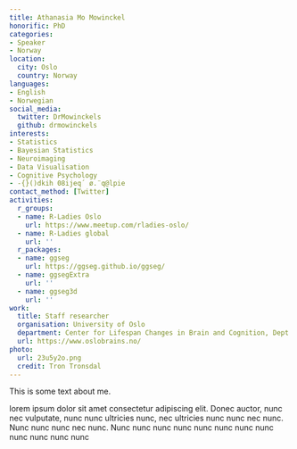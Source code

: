 ```yaml
---
title: Athanasia Mo Mowinckel
honorific: PhD
categories:
- Speaker
- Norway
location:
  city: Oslo
  country: Norway
languages:
- English
- Norwegian
social_media:
  twitter: DrMowinckels
  github: drmowinckels
interests:
- Statistics
- Bayesian Statistics
- Neuroimaging
- Data Visualisation
- Cognitive Psychology
- -{}()dkih 08ijeq´ ø.¨q@lpie
contact_method: [Twitter]
activities:
  r_groups:
  - name: R-Ladies Oslo
    url: https://www.meetup.com/rladies-oslo/
  - name: R-Ladies global
    url: ''
  r_packages:
  - name: ggseg
    url: https://ggseg.github.io/ggseg/
  - name: ggsegExtra
    url: ''
  - name: ggseg3d
    url: ''
work:
  title: Staff researcher
  organisation: University of Oslo
  department: Center for Lifespan Changes in Brain and Cognition, Dept. of Psychology
  url: https://www.oslobrains.no/
photo:
  url: 23u5y2o.png
  credit: Tron Tronsdal
---
```


This is some text about me.

lorem ipsum dolor sit amet consectetur adipiscing elit. Donec auctor, nunc nec
vulputate, nunc nunc ultricies nunc, nec ultricies nunc nunc nec nunc. Nunc
nunc nunc nec nunc. Nunc nunc nunc nunc nunc nunc nunc nunc nunc nunc nunc nunc

